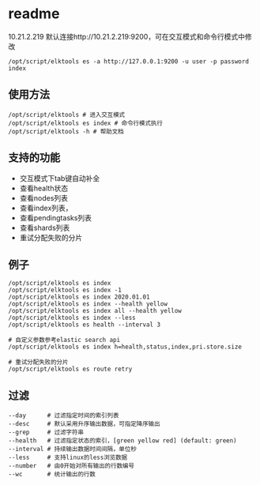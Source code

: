 # readme
10.21.2.219
默认连接http://10.21.2.219:9200，可在交互模式和命令行模式中修改
```shell
/opt/script/elktools es -a http://127.0.0.1:9200 -u user -p password index
```

## 使用方法
```shell
/opt/script/elktools # 进入交互模式
/opt/script/elktools es index # 命令行模式执行
/opt/script/elktools -h # 帮助文档
```

## 支持的功能
* 交互模式下tab键自动补全
* 查看health状态
* 查看nodes列表
* 查看index列表，
* 查看pendingtasks列表
* 查看shards列表
* 重试分配失败的分片

## 例子
```shell
/opt/script/elktools es index
/opt/script/elktools es index -1
/opt/script/elktools es index 2020.01.01
/opt/script/elktools es index --health yellow
/opt/script/elktools es index all --health yellow
/opt/script/elktools es index --less
/opt/script/elktools es health --interval 3

# 自定义参数参考elastic search api
/opt/script/elktools es index h=health,status,index,pri.store.size

# 重试分配失败的分片
/opt/script/elktools es route retry
```

## 过滤
```shell
--day      # 过滤指定时间的索引列表
--desc     # 默认采用升序输出数据，可指定降序输出
--grep     # 过滤字符串
--health   # 过滤指定状态的索引，[green yellow red] (default: green)
--interval # 持续输出数据时间间隔，单位秒
--less     # 支持linux的less浏览数据
--number   # 由0开始对所有输出的行数编号
--wc       # 统计输出的行数
```